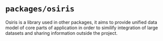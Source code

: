 # `packages/osiris`

Osiris is a library used in other packages, it aims to provide unified data model of core parts of application in order to similify integration of large datasets and sharing information outside the project.
